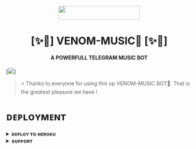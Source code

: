   <p align="center"><a href="https://t.me/ITZ_IND_CODER"> <img src="https://img.shields.io/badge/Credit%20To%20Owner-darkred?style=for-the-badge" width="220" height="38.45"/></a></p>
  
  <h1 align="center"><b>[✨🥀] VENOM-MUSIC🫧 [✨🥀]</b></h1>

<h4 align="center"> A POWERFULL TELEGRAM MUSIC BOT</h4>

[<img src="https://telegra.ph/file/a0fe377ca3653325b264d.jpg"/>]

> ⭐️ Thanks to everyone for using this op VENOM-MUSIC BOT🫧. That is the greatest pleasure we have !


# ᴅᴇᴘʟᴏʏᴍᴇɴᴛ


<details>
<summary><b>ᴅᴇᴘʟᴏʏ ᴛᴏ ʜᴇʀᴏᴋᴜ</b></summary>
<br>

[![Deploy](https://www.herokucdn.com/deploy/button.svg)](https://dashboard.heroku.com/new?template=https://github.com/adityaranjan0918/Venom-music)

</details>


<details>
<summary><b>sᴜᴘᴘᴏʀᴛ</b></summary>
<br>

<a href="https://t.me/the_ind_coders"><img src="https://img.shields.io/badge/Join-Telegram%20Chat-red.svg?logo=Telegram"></a>

</details>

